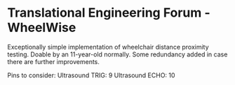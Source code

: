 # Translational Engineering Forum - WheelWise
Exceptionally simple implementation of wheelchair distance proximity testing. Doable by an 11-year-old normally.
Some redundancy added in case there are further improvements.

Pins to consider:
Ultrasound TRIG: 9
Ultrasound ECHO: 10
